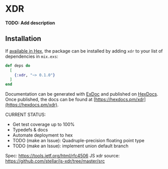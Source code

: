 # XDR

**TODO: Add description**

## Installation

If [available in Hex](https://hex.pm/docs/publish), the package can be installed
by adding `xdr` to your list of dependencies in `mix.exs`:

```elixir
def deps do
  [
    {:xdr, "~> 0.1.0"}
  ]
end
```


Documentation can be generated with [ExDoc](https://github.com/elixir-lang/ex_doc)
and published on [HexDocs](https://hexdocs.pm). Once published, the docs can
be found at [https://hexdocs.pm/xdr](https://hexdocs.pm/xdr).


CURRENT STATUS:
* Get test coverage up to 100%
* Typedefs & docs
* Automate deployment to hex
* TODO (make an Issue): Quadruple-precision floating point type
* TODO (make an Issue): implement union default branch

Spec: https://tools.ietf.org/html/rfc4506
JS xdr source: https://github.com/stellar/js-xdr/tree/master/src


